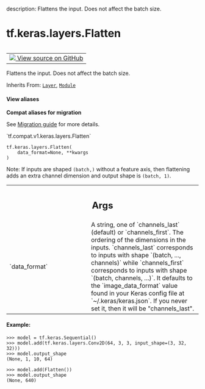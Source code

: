 description: Flattens the input. Does not affect the batch size.

<div itemscope itemtype="http://developers.google.com/ReferenceObject">
<meta itemprop="name" content="tf.keras.layers.Flatten" />
<meta itemprop="path" content="Stable" />
<meta itemprop="property" content="__init__"/>
<meta itemprop="property" content="__new__"/>
</div>

# tf.keras.layers.Flatten

<!-- Insert buttons and diff -->

<table class="tfo-notebook-buttons tfo-api nocontent" align="left">
<td>
  <a target="_blank" href="https://github.com/keras-team/keras/tree/v2.7.0/keras/layers/core/flatten.py#L28-L113">
    <img src="https://www.tensorflow.org/images/GitHub-Mark-32px.png" />
    View source on GitHub
  </a>
</td>
</table>



Flattens the input. Does not affect the batch size.

Inherits From: [`Layer`](../../../tf/keras/layers/Layer.md), [`Module`](../../../tf/Module.md)

<section class="expandable">
  <h4 class="showalways">View aliases</h4>
  <p>
<b>Compat aliases for migration</b>
<p>See
<a href="https://www.tensorflow.org/guide/migrate">Migration guide</a> for
more details.</p>
<p>`tf.compat.v1.keras.layers.Flatten`</p>
</p>
</section>

<pre class="devsite-click-to-copy prettyprint lang-py tfo-signature-link">
<code>tf.keras.layers.Flatten(
    data_format=None, **kwargs
)
</code></pre>



<!-- Placeholder for "Used in" -->

Note: If inputs are shaped `(batch,)` without a feature axis, then
flattening adds an extra channel dimension and output shape is `(batch, 1)`.

<!-- Tabular view -->
 <table class="responsive fixed orange">
<colgroup><col width="214px"><col></colgroup>
<tr><th colspan="2"><h2 class="add-link">Args</h2></th></tr>

<tr>
<td>
`data_format`
</td>
<td>
A string,
one of `channels_last` (default) or `channels_first`.
The ordering of the dimensions in the inputs.
`channels_last` corresponds to inputs with shape
`(batch, ..., channels)` while `channels_first` corresponds to
inputs with shape `(batch, channels, ...)`.
It defaults to the `image_data_format` value found in your
Keras config file at `~/.keras/keras.json`.
If you never set it, then it will be "channels_last".
</td>
</tr>
</table>



#### Example:



```
>>> model = tf.keras.Sequential()
>>> model.add(tf.keras.layers.Conv2D(64, 3, 3, input_shape=(3, 32, 32)))
>>> model.output_shape
(None, 1, 10, 64)
```

```
>>> model.add(Flatten())
>>> model.output_shape
(None, 640)
```

